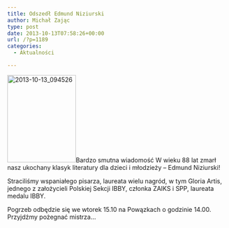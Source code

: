 ```yaml
---
title: Odszedł Edmund Niziurski
author: Michał Zając
type: post
date: 2013-10-13T07:58:26+00:00
url: /?p=1189
categories:
  - Aktualności

---
```

<a href="http://www.ibby.pl/wp-content/uploads/2013/10/2013-10-13_094526.jpg" rel="lightbox[1189]"><img class="size-medium wp-image-1190 alignleft" alt="2013-10-13_094526" src="http://www.ibby.pl/wp-content/uploads/2013/10/2013-10-13_094526-157x200.jpg" width="157" height="200" srcset="http://www.ibby.pl/wp-content/uploads/2013/10/2013-10-13_094526-157x200.jpg 157w, http://www.ibby.pl/wp-content/uploads/2013/10/2013-10-13_094526-78x100.jpg 78w, http://www.ibby.pl/wp-content/uploads/2013/10/2013-10-13_094526.jpg 299w" sizes="(max-width: 157px) 100vw, 157px" /></a>Bardzo smutna wiadomość W wieku 88 lat zmarł nasz ukochany klasyk literatury dla dzieci i młodzieży &#8211; Edmund Niziurski!

Straciliśmy wspaniałego pisarza, laureata wielu nagród, w tym Gloria Artis, jednego z założycieli Polskiej Sekcji IBBY, członka ZAIKS i SPP, laureata medalu IBBY.

Pogrzeb odbędzie się we wtorek 15.10 na Powązkach o godzinie 14.00. Przyjdźmy pożegnać mistrza&#8230;